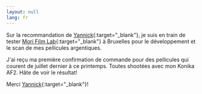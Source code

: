 ```yaml
---
layout: null
lang: fr
---
```


Sur la recommandation de [Yannick](https://yannickschutz.com/workflow-argentique/){:target="\_blank"}, je suis en train de tester [Mori Film Lab](https://morifilmlab.com/){:target="\_blank"} à Bruxelles pour le développement et le scan de mes pellicules argentiques.

J'ai reçu ma première confirmation de commande pour des pellicules qui courent de juillet dernier à ce printemps. Toutes shootées avec mon Konika AF2. Hâte de voir le résultat!

Merci [Yannick](https://yannickschutz.com/){:target="\_blank"}!
